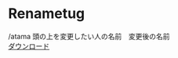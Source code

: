 # Renametug
/atama 頭の上を変更したい人の名前　変更後の名前<br>
[ダウンロード](https://github.com/lovetwice1012/Renametug/archive/1.zip)
